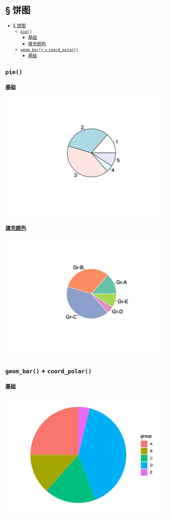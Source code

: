 #  § 饼图

<!-- TOC -->
* [§ 饼图](#-饼图)
  * [`pie()`](#pie)
    * [基础](#基础)
    * [填充颜色](#填充颜色)
  * [`geom_bar()` + `coord_polar()`](#geom_bar--coord_polar)
    * [基础](#基础-1)
<!-- TOC -->

## `pie()`

### [基础](pie_1.R)

![](photo/pie_1.png)

### [填充颜色](pie_2.R)

![](photo/pie_2.png)

## `geom_bar()` + `coord_polar()`

### [基础](coordpolar_1.R)

![](photo/coordpolar_1.png)